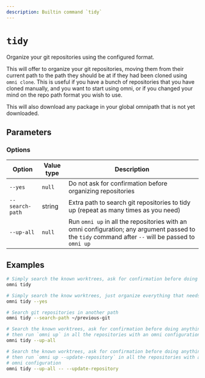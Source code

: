 ```yaml
---
description: Builtin command `tidy`
---
```


# `tidy`

Organize your git repositories using the configured format.

This will offer to organize your git repositories, moving them from their current path to the path they should be at
if they had been cloned using `omni clone`. This is useful if you have a bunch of repositories that you have cloned
manually, and you want to start using omni, or if you changed your mind on the repo path format you wish to use.

This will also download any package in your global omnipath that is not yet downloaded.

## Parameters

### Options

| Option          | Value type | Description                                         |
|-----------------|------------|-----------------------------------------------------|
| `--yes` | `null` | Do not ask for confirmation before organizing repositories |
| `--search-path` | string | Extra path to search git repositories to tidy up (repeat as many times as you need) |
| `--up-all` | `null` | Run `omni up` in all the repositories with an omni configuration; any argument passed to the `tidy` command after `--` will be passed to `omni up` |

## Examples

```bash
# Simply search the known worktrees, ask for confirmation before doing anything
omni tidy

# Simply search the know worktrees, just organize everything that needs organizing
omni tidy --yes

# Search git repositories in another path
omni tidy --search-path ~/previous-git

# Search the known worktrees, ask for confirmation before doing anything;
# then run `omni up` in all the repositories with an omni configuration
omni tidy --up-all

# Search the known worktrees, ask for confirmation before doing anything;
# then run `omni up --update-repository` in all the repositories with an
# omni configuration
omni tidy --up-all -- --update-repository
```

